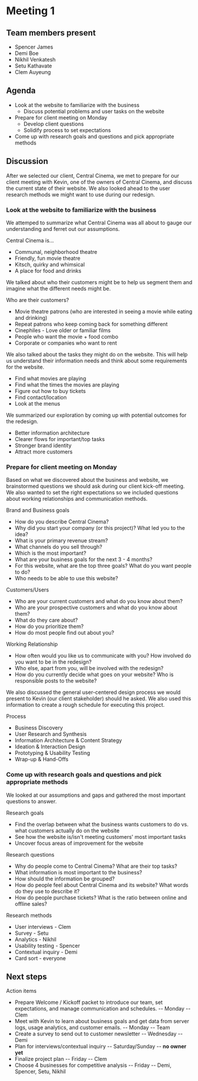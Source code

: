# Meeting 1

## Team members present

* Spencer James
* Demi Boe
* Nikhil Venkatesh
* Setu Kathavate
* Clem Auyeung

## Agenda

* Look at the website to familiarize with the business 
  * Discuss potential problems and user tasks on the website
* Prepare for client meeting on Monday
  * Develop client questions
  * Solidify process to set expectations
* Come up with research goals and questions and pick appropriate methods

## Discussion

After we selected our client, Central Cinema, we met to prepare for our client meeting with Kevin, one of the owners of Central Cinema, and discuss the current state of their website. We also looked ahead to the user research methods we might want to use during our redesign.

### Look at the website to familiarize with the business 

We attemped to summarize what Central Cinema was all about to gauge our understanding and ferret out our assumptions.

Central Cinema is...
* Communal, neighborhood theatre
* Friendly, fun movie theatre 
* Kitsch, quirky and whimsical
* A place for food and drinks

We talked about who their customers might be to help us segment them and imagine what the different needs might be. 

Who are their customers?
* Movie theatre patrons (who are interested in seeing a movie while eating and drinking)
 * Repeat patrons who keep coming back for something different
 * Cinephiles - Love older or familiar films
 * People who want the movie + food combo
* Corporate or companies who want to rent

We also talked about the tasks they might do on the website. This will help us understand their information needs and think about some requirements for the website.

* Find what movies are playing
* Find what the times the movies are playing
* Figure out how to buy tickets
* Find contact/location
* Look at the menus

We summarized our exploration by coming up with potential outcomes for the redesign.

* Better information architecture
* Clearer flows for important/top tasks
* Stronger brand identity
* Attract more customers

### Prepare for client meeting on Monday

Based on what we discovered about the business and website, we brainstormed questions we should ask during our client kick-off meeting. We also wanted to set the right expectations so we included questions about working relationships and communication methods.

Brand and Business goals
* How do you describe Central Cinema?
* Why did you start your company (or this project)? What led you to the idea?
* What is your primary revenue stream?
* What channels do you sell through?
* Which is the most important?
* What are your business goals for the next 3 - 4 months?
* For this website, what are the top three goals? What do you want people to do?
* Who needs to be able to use this website?

Customers/Users
* Who are your current customers and what do you know about them?
* Who are your prospective customers and what do you know about them?
* What do they care about? 
* How do you prioritize them?
* How do most people find out about you?

Working Relationship
* How often would you like us to communicate with you? How involved do you want to be in the redesign?
* Who else, apart from you, will be involved with the redesign?
* How do you currently decide what goes on your website? Who is responsible posts to the website?

We also discussed the general user-centered design process we would present to Kevin (our client stakeholder) should he asked. We also used this information to create a rough schedule for executing this project.

Process
* Business Discovery
* User Research and Synthesis
* Information Architecture & Content Strategy
* Ideation & Interaction Design
* Prototyping & Usability Testing
* Wrap-up & Hand-Offs

### Come up with research goals and questions and pick appropriate methods

We looked at our assumptions and gaps and gathered the most important questions to answer.

Research goals
* Find the overlap between what the business wants customers to do vs. what customers actually do on the website
* See how the website is/isn't meeting customers' most important tasks
* Uncover focus areas of improvement for the website

Research questions
* Why do people come to Central Cinema? What are their top tasks?
* What information is most important to the business?
* How should the information be grouped?
* How do people feel about Central Cinema and its website? What words do they use to describe it?
* How do people purchase tickets? What is the ratio between online and offline sales?

Research methods
* User interviews - Clem
* Survey - Setu
* Analytics - Nikhil
* Usability testing - Spencer
* Contextual inquiry - Demi
* Card sort - everyone

## Next steps

Action items
* Prepare Welcome / Kickoff packet to introduce our team, set expectations, and manage communication and schedules. -- Monday -- Clem
* Meet with Kevin to learn about business goals and get data from server logs, usage analytics, and customer emails. -- Monday -- Team
* Create a survey to send out to customer newsletter -- Wednesday -- Demi
* Plan for interviews/contextual inquiry -- Saturday/Sunday -- **no owner yet**
* Finalize project plan -- Friday -- Clem
* Choose 4 businesses for competitive analysis -- Friday -- Demi, Spencer, Setu, Nikhil
